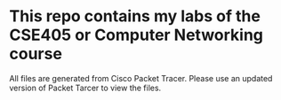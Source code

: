 # This repo contains my labs of the CSE405 or Computer Networking course

All files are generated from Cisco Packet Tracer. Please use an updated version of Packet Tarcer to view the files.
